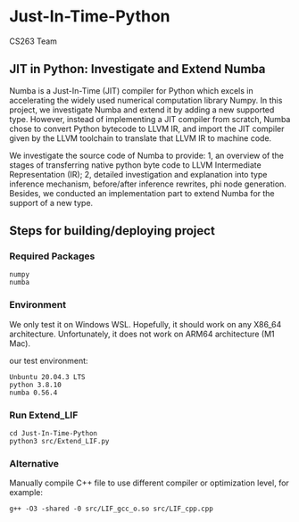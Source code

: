 # Just-In-Time-Python

CS263 Team

## JIT in Python: Investigate and Extend Numba

Numba is a Just-In-Time (JIT) compiler for Python which excels in accelerating the widely used numerical computation library Numpy. In this project, we investigate Numba and extend it by adding a new supported type. However, instead of implementing a JIT compiler from scratch, Numba chose to convert Python bytecode to LLVM IR, and import the JIT compiler given by the LLVM toolchain to translate that LLVM IR to machine code. 

We investigate the source code of Numba to provide: 1, an overview of the stages of transferring native python byte code to LLVM Intermediate Representation (IR); 2, detailed investigation and explanation into type inference mechanism, before/after inference rewrites, phi node generation. Besides, we conducted an implementation part to extend Numba for the support of a new type.


## Steps for building/deploying project

### Required Packages
```
numpy
numba
```

### Environment

We only test it on Windows WSL. Hopefully, it should work on any X86_64 architecture.  Unfortunately, it does not work on ARM64 architecture (M1 Mac).

our test environment:
```
Unbuntu 20.04.3 LTS
python 3.8.10
numba 0.56.4
```
### Run Extend_LIF
```
cd Just-In-Time-Python
python3 src/Extend_LIF.py
```

### Alternative
Manually compile C++ file to use different compiler or optimization level, for example:
```
g++ -O3 -shared -0 src/LIF_gcc_o.so src/LIF_cpp.cpp
```

